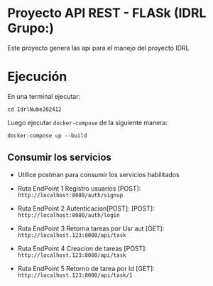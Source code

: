# Proyecto API REST - FLASk (IDRL Grupo:)
Este proyecto genera las api para el manejo del proyecto IDRL


# Ejecución

En una terminal ejecutar:

`cd IdrlNube202412`

Luego ejecutar `docker-compose` de la siguiente manera:

`docker-compose up --build`

## Consumir los servicios
* Utilice postman para consumir los servicios habilitados

* Ruta EndPoint 1 Registro usuarios [POST]:         ```http://localhost:8080/auth/signup```
* Ruta EndPoint 2 Autenticacion[POST]: [POST]:      ```http://localhost:8080/auth/login```
* Ruta EndPoint 3 Retorna tareas por Usr aut [GET]: ```http://localhost.123:8080/api/task```
* Ruta EndPoint 4 Creacion de tareas [POST]:        ```http://localhost.123:8080/api/task```
* Ruta EndPoint 5 Retorno de tarea por Id [GET]:    ```http://localhost.123:8080/api/task/1```
